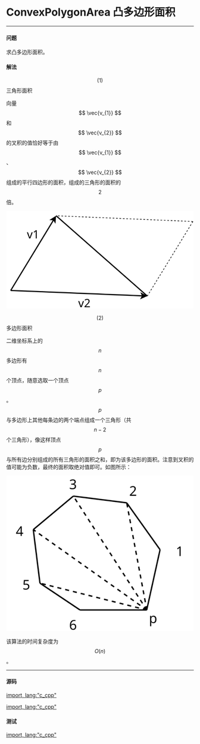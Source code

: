 <script type="text/javascript" src="https://cdnjs.cloudflare.com/ajax/libs/mathjax/2.7.1/MathJax.js?config=TeX-AMS-MML_HTMLorMML"/></script>
<script> gitbook.events.bind("page.change", function() { MathJax.Hub.Queue(["Typeset",MathJax.Hub]); } </script>

# ConvexPolygonArea 凸多边形面积

--------

#### 问题

求凸多边形面积。

#### 解法

$$ (1) $$ 三角形面积

向量$$ \vec{v_{1}} $$和$$ \vec{v_{2}} $$的叉积的值恰好等于由$$ \vec{v_{1}} $$、$$ \vec{v_{2}} $$组成的平行四边形的面积，组成的三角形的面积的$$ 2 $$倍。

![ConvexPolygonArea1.svg](../res/ConvexPolygonArea1.svg)

$$ (2) $$ 多边形面积

二维坐标系上的$$ n $$多边形有$$ n $$个顶点，随意选取一个顶点$$ p $$。$$ p $$与多边形上其他每条边的两个端点组成一个三角形（共$$ n - 2 $$个三角形），像这样顶点$$ p $$与所有边分别组成的所有三角形的面积之和，即为该多边形的面积。注意到叉积的值可能为负数，最终的面积取绝对值即可。如图所示：

![ConvexPolygonArea2.svg](../res/ConvexPolygonArea2.svg)

该算法的时间复杂度为$$ O(n) $$。

--------

#### 源码

[import, lang:"c_cpp"](../../../../src/AnalyticGeometry/Util.h)

[import, lang:"c_cpp"](../../../../src/AnalyticGeometry/Polygon/ConvexPolygonArea.h)


#### 测试

[import, lang:"c_cpp"](../../../../src/AnalyticGeometry/Polygon/ConvexPolygonArea.cpp)
